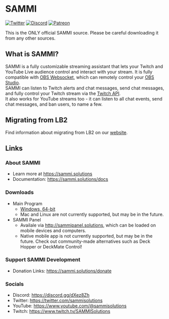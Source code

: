 # SAMMI
[![Twitter](https://img.shields.io/twitter/url/https/twitter.com/fold_left.svg?style=social&label=Follow%20%40SAMMI)](https://twitter.com/sammisolutions)
[![Discord](https://img.shields.io/discord/699319482442711072.svg?label=&logo=discord&logoColor=ffffff&color=7389D8&labelColor=6A7EC2)](https://discord.gg/dXez8Zh)
[![Patreon](https://img.shields.io/endpoint.svg?label=Patreon&url=https%3A%2F%2Fshieldsio-patreon.vercel.app%2Fapi%3Fusername%3Dsammidevs%26type%3Dpatrons&style=flat)](https://www.patreon.com/sammidevs)

This is the ONLY official SAMMI source. Please be careful downloading it from any other sources.

## What is SAMMI?
SAMMI is a fully customizable streaming assistant that lets your Twitch and YouTube Live audience control and interact with your stream.
It is fully compatible with [OBS Websocket](https://obsproject.com/forum/resources/obs-websocket-remote-control-obs-studio-from-websockets.466/), which can remotely control your [OBS Studio](https://obsproject.com/).  
SAMMI can listen to Twitch alerts and chat messages, send chat messages, and fully control your Twitch stream via the [Twitch API](https://dev.twitch.tv/docs/api/reference).  
It also works for YouTube streams too - it can listen to all chat events, send chat messages, and ban users, to name a few.

## Migrating from LB2
Find information about migrating from LB2 on our [website](https://sammi.solutions/docs/getting-started/migrating-lb2).

## Links
### About SAMMI
- Learn more at https://sammi.solutions
- Documentation: https://sammi.solutions/docs
### Downloads
- Main Program
  - [Windows, 64-bit](https://github.com/SAMMISolutions/SAMMI-Official/raw/main/download/x64.zip)
  - Mac and Linux are not currently supported, but may be in the future.  
- SAMMI Panel
  - Availale via http://sammipanel.solutions, which can be loaded on mobile devices and computers.
  - Native mobile app is not currently supported, but may be in the future. Check out community-made alternatives such as Deck Hopper or DeckMate Control!
### Support SAMMI Development 
- Donation Links: https://sammi.solutions/donate
### Socials
- Discord: https://discord.gg/dXez8Zh  
- Twitter: https://twitter.com/sammisolutions
- YouTube: https://www.youtube.com/@sammisolutions
- Twitch: https://www.twitch.tv/SAMMISolutions

